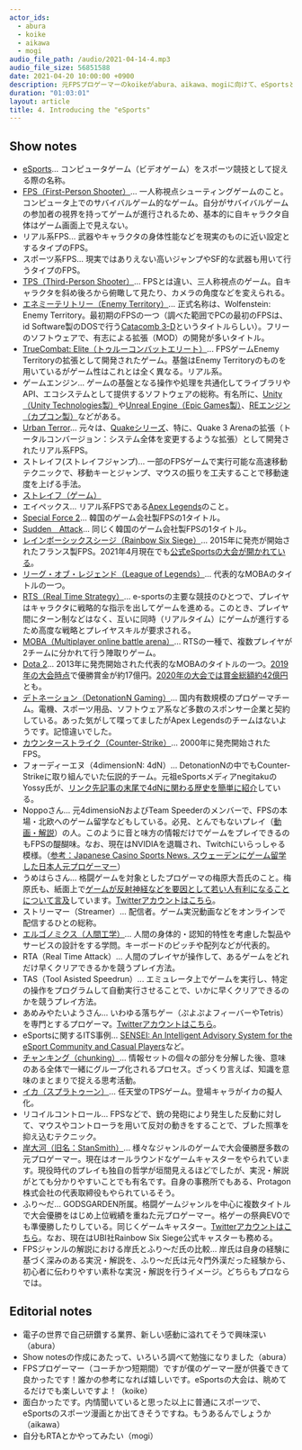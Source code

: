 ```yaml
---
actor_ids:
  - abura
  - koike
  - aikawa
  - mogi
audio_file_path: /audio/2021-04-14-4.mp3
audio_file_size: 56851588
date: 2021-04-20 10:00:00 +0900
description: 元FPSプロゲーマーのkoikeがabura、aikawa、mogiに向けて、eSportsとは何か、金銭化の仕組み、FPS界隈の歴史、eSportsチームの構成などについて語りました。
duration: "01:03:01"
layout: article
title: 4. Introducing the "eSports"
---
```


## Show notes

- [eSports](https://ja.wikipedia.org/wiki/E%E3%82%B9%E3%83%9D%E3%83%BC%E3%83%84)... コンピュータゲーム（ビデオゲーム）をスポーツ競技として捉える際の名称。
- [FPS（First-Person Shooter）](https://ja.wikipedia.org/wiki/%E3%83%95%E3%82%A1%E3%83%BC%E3%82%B9%E3%83%88%E3%83%91%E3%83%BC%E3%82%BD%E3%83%B3%E3%83%BB%E3%82%B7%E3%83%A5%E3%83%BC%E3%83%86%E3%82%A3%E3%83%B3%E3%82%B0%E3%82%B2%E3%83%BC%E3%83%A0)... 一人称視点シューティングゲームのこと。コンピュータ上でのサバイバルゲーム的なゲーム。自分がサバイバルゲームの参加者の視界を持ってゲームが進行されるため、基本的に自キャラクタ自体はゲーム画面上で見えない。
- リアル系FPS... 武器やキャラクタの身体性能などを現実のものに近い設定とするタイプのFPS。
- スポーツ系FPS... 現実ではありえない高いジャンプやSF的な武器も用いて行うタイプのFPS。
- [TPS（Third-Person Shooter）](https://ja.wikipedia.org/wiki/%E3%82%B5%E3%83%BC%E3%83%89%E3%83%91%E3%83%BC%E3%82%BD%E3%83%B3%E3%83%BB%E3%82%B7%E3%83%A5%E3%83%BC%E3%83%86%E3%82%A3%E3%83%B3%E3%82%B0%E3%82%B2%E3%83%BC%E3%83%A0)... FPSとは違い、三人称視点のゲーム。自キャラクタを斜め後ろから俯瞰して見たり、カメラの角度などを変えられる。
- [エネミーテリトリー（Enemy Territory）](https://ja.wikipedia.org/wiki/Wolfenstein:_Enemy_Territory)... 正式名称は、Wolfenstein: Enemy Territory。最初期のFPSの一つ（調べた範囲でPCの最初のFPSは、id Software製のDOSで行う[Catacomb 3-D](https://en.wikipedia.org/wiki/Catacomb_3-D)というタイトルらしい）。フリーのソフトウェアで、有志による拡張（MOD）の開発が多いタイトル。
- [TrueCombat: Elite（トゥルーコンバットエリート）](https://ja.wikipedia.org/wiki/TrueCombat:Elite)... FPSゲームEnemy Territoryの拡張として開発されたゲーム。基盤はEnemy Territoryのものを用いているがゲーム性はこれとは全く異なる。リアル系。
- ゲームエンジン... ゲームの基盤となる操作や処理を共通化してライブラリやAPI、エコシステムとして提供するソフトウェアの総称。有名所に、[Unity（Unity Technologies製）](https://unity.com/ja)や[Unreal Engine（Epic Games製）](https://www.unrealengine.com/ja/)、[REエンジン（カプコン製）](https://ja.wikipedia.org/wiki/RE%E3%82%A8%E3%83%B3%E3%82%B8%E3%83%B3)などがある。
- [Urban Terror](https://ja.wikipedia.org/wiki/Urban_Terror)... 元々は、[Quakeシリーズ](https://ja.wikipedia.org/wiki/Quake)、特に、Quake 3 Arenaの拡張（トータルコンバージョン：システム全体を変更するような拡張）として開発されたリアル系FPS。
- ストレイフ(ストレイフジャンプ)... 一部のFPSゲームで実行可能な高速移動テクニックで、移動キーとジャンプ、マウスの振りを工夫することで移動速度を上げる手法。
- [ストレイフ（ゲーム）](https://en.wikipedia.org/wiki/Strife_(1996_video_game))
- エイペックス... リアル系FPSである[Apex Legends](https://ja.wikipedia.org/wiki/%E3%82%A8%E3%83%BC%E3%83%9A%E3%83%83%E3%82%AF%E3%82%B9%E3%83%AC%E3%82%B8%E3%82%A7%E3%83%B3%E3%82%BA)のこと。
- [Special Force 2](https://ja.wikipedia.org/wiki/%E3%82%B9%E3%83%9A%E3%82%B7%E3%83%A3%E3%83%AB%E3%83%95%E3%82%A9%E3%83%BC%E3%82%B92)... 韓国のゲーム会社製FPSの1タイトル。
- [Sudden　Attack](https://ja.wikipedia.org/wiki/%E3%82%B5%E3%83%89%E3%83%B3%E3%82%A2%E3%82%BF%E3%83%83%E3%82%AF)... 同じく韓国のゲーム会社製FPSの1タイトル。
- [レインボーシックスシージ（Rainbow Six Siege）](https://ja.wikipedia.org/wiki/%E3%83%AC%E3%82%A4%E3%83%B3%E3%83%9C%E3%83%BC%E3%82%B7%E3%83%83%E3%82%AF%E3%82%B9_%E3%82%B7%E3%83%BC%E3%82%B8)... 2015年に発売が開始されたフランス製FPS。2021年4月現在でも[公式eSportsの大会が開かれている](https://rainbow6.jp/)。
- [リーグ・オブ・レジェンド（League of Legends）](https://na.leagueoflegends.com/ja-jp/)... 代表的なMOBAのタイトルの一つ。
- [RTS（Real Time Strategy）](https://www.oca.ac.jp/glossary/6883/)... e-sportsの主要な競技のひとつで、プレイヤはキャラクタに戦略的な指示を出してゲームを進める。このとき、プレイヤ間にターン制などはなく、互いに同時（リアルタイム）にゲームが進行するため高度な戦略とプレイヤスキルが要求される。
- [MOBA（Multiplayer online battle arena）](https://www.oca.ac.jp/glossary/6882/)... RTSの一種で、複数プレイヤが2チームに分かれて行う陣取りゲーム。
- [Dota 2](https://ja.wikipedia.org/wiki/Dota_2)... 2013年に発売開始された代表的なMOBAのタイトルの一つ。[2019年の大会時点](https://www.dota2.com/international/overview/)で優勝賞金が約17億円。[2020年の大会では賞金総額約42億円](https://www.negitaku.org/news/n-24329)とも。
- [デトネーション（DetonationN Gaming）](http://team-detonation.net/)... 国内有数規模のプロゲーマチーム。電機、スポーツ用品、ソフトウェア系など多数のスポンサー企業と契約している。あった気がして喋ってましたがApex Legendsのチームはないようです。記憶違いでした。
- [カウンターストライク（Counter-Strike）](https://en.wikipedia.org/wiki/Counter-Strike)... 2000年に発売開始されたFPS。
- フォーディーエヌ（4dimensionN: 4dN）... DetonationNの中でもCounter-Strikeに取り組んでいた伝説的チーム。元祖eSportsメディアnegitakuのYossy氏が、[リンク先記事の末尾で4dNに関わる歴史を簡単に紹介](https://www.negitaku.org/news/n-19768)している。
- Noppoさん... 元4dimensioNおよびTeam Speederのメンバーで、FPSの本場・北欧へのゲーム留学などもしている。必見、とんでもないプレイ（[動画・解説](https://twitter.com/YossyFPS/status/638031612089864193)）の人。このように音と味方の情報だけでゲームをプレイできるのもFPSの醍醐味。なお、現在はNVIDIAを退職され、Twitchにいらっしゃる模様。（[参考：Japanese Casino Sports News. スウェーデンにゲーム留学した日本人元プロゲーマー](https://www.japanesecasino.com/ex-pro-gamer-nopp)）
- うめはらさん... 格闘ゲームを対象としたプロゲーマの梅原大吾氏のこと。梅原氏も、紙面上で[ゲームが反射神経などを要因として若い人有利になることについて言及](https://www.newsweekjapan.jp/stories/culture/2019/05/post-12059_1.php)しています。[Twitterアカウントはこちら](https://twitter.com/daigothebeastJP)。
- ストリーマー（Streamer）... 配信者。ゲーム実況動画などをオンラインで配信するひとの総称。
- [エルゴノミクス（人間工学）](https://www.sanwa.co.jp/seihin_joho/ergo/index.html)... 人間の身体的・認知的特性を考慮した製品やサービスの設計をする学問。キーボードのピッチや配列などが代表的。
- RTA（Real Time Attack）... 人間のプレイヤが操作して、あるゲームをどれだけ早くクリアできるかを競うプレイ方法。
- TAS（Tool Asisted Speedrun）... エミュレータ上でゲームを実行し、特定の操作をプログラムして自動実行させることで、いかに早くクリアできるのかを競うプレイ方法。
- あめみやたいようさん... いわゆる落ちゲー（ぷよぷよフィーバーやTetris）を専門とするプロゲーマ。[Twitterアカウントはこちら](https://twitter.com/inazuma0217tai1)。
- eSportsに関するITS事例... [SENSEI: An Intelligent Advisory System for the eSport Community and Casual Players](https://ieeexplore.ieee.org/abstract/document/8609685)など。
- [チャンキング（chunking）](https://en.wikipedia.org/wiki/Chunking_(psychology))... 情報セットの個々の部分を分解した後、意味のある全体で一緒にグループ化されるプロセス。ざっくり言えば、知識を意味のまとまりで捉える思考活動。
- [イカ（スプラトゥーン）](https://www.nintendo.co.jp/switch/aab6a/index.html)... 任天堂のTPSゲーム。登場キャラがイカの擬人化。
- リコイルコントロール... FPSなどで、銃の発砲により発生した反動に対して、マウスやコントローラを用いて反対の動きをすることで、ブレた照準を抑え込むテクニック。
- [岸大河（旧名：StanSmith）](https://stansmithpro.com/profile)... 様々なジャンルのゲームで大会優勝歴多数の元プロゲーマー。現在はオールラウンドなゲームキャスターをやられています。現役時代のプレイも独自の哲学が垣間見えるほどでしたが、実況・解説がとても分かりやすいことでも有名です。自身の事務所でもある、Protagon株式会社の代表取締役もやられているそう。
- ふり〜だ... GODSGARDEN所属。格闘ゲームジャンルを中心に複数タイトルで大会優勝をはじめ上位戦績を重ねた元プロゲーマー。格ゲーの祭典EVOでも準優勝したりしている。同じくゲームキャスター。[Twitterアカウントはこちら](https://twitter.com/frieda0914)。なお、現在はUBI社Rainbow Six Siege公式キャスターも務める。
- FPSジャンルの解説における岸氏とふり〜だ氏の比較... 岸氏は自身の経験に基づく深みのある実況・解説を、ふり〜だ氏は元々門外漢だった経験から、初心者に伝わりやすい素朴な実況・解説を行うイメージ。どちらもプロならでは。


## Editorial notes

- 電子の世界で自己研鑽する業界、新しい感動に溢れてそうで興味深い（abura）
- Show notesの作成にあたって、いろいろ調べて勉強になりました（abura）
- FPSプロゲーマー（コーチかつ短期間）ですが僕のゲーマー歴が供養できて良かったです！誰かの参考になれば嬉しいです。eSportsの大会は、眺めてるだけでも楽しいですよ！（koike）
- 面白かったです。内情聞いていると思った以上に普通にスポーツで、eSportsのスポーツ漫画とか出てきそうですね。もうあるんでしょうか（aikawa）
- 自分もRTAとかやってみたい（mogi）